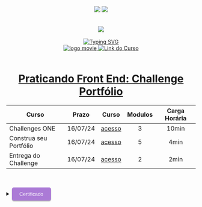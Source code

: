 <div align=center>
    <a href="https://github.com/Amanda-ribeiiro/ONE-T6/blob/main/Front%20End%20T6%20-%20ONE/Praticando%20Front%20End%20Challenge%20Portf%C3%B3lio/README.md"><img src="https://img.shields.io/badge/Idioma-Portugu%C3%AAs-green"></a>
    <a href="https://github.com/Amanda-ribeiiro/ONE-T6/blob/main/Front%20End%20T6%20-%20ONE/Praticando%20Front%20End%20Challenge%20Portf%C3%B3lio/README.en.md"><img src="https://img.shields.io/badge/Language-English-blue"></a>
</div>

<br>
<br>

<div align=center>
    <a href="https://cursos.alura.com.br/formacao-fase-selecao-one6" target="_blank">
        <img align="center"  src="https://github.com/Amanda-ribeiiro/ONE-T6/assets/108890154/6c5ed157-93cb-4487-85cc-075f06bf27c5">
    </a>
</div>

<br>

<div align=center>
  <a href="https://git.io/typing-svg"><img src="https://readme-typing-svg.herokuapp.com?font=Fira+Code&weight=700&size=27&pause=1000&color=5865F2&random=false&width=435&lines=Oracle+Next+Education+-+T6" alt="Typing SVG" />
  </a>
</div>


<div align="center">
    <a href="https://cursos.alura.com.br/dashboard" target="_blank">
        <img src="https://img.shields.io/badge/▶-2a2a2a?style=for-the-badge&logo=movie&logoColor=2a2a2a" target="_blank" alt="logo movie" />
        <img src="https://img.shields.io/badge/Acessar%20o%20Curso%20na%20Plataforma-DE8B36?style=for-the-badge" target="_blank" alt="Link do Curso" />
    </a>
</div>

<br>

<div align="center">
  <h1><a href="https://cursos.alura.com.br/course/challenge-front-end-portfolio">Praticando Front End: Challenge Portfólio</a></h1>
      <table align="center">
        <thead>
          <tr>
            <th>Curso</th>
            <th>Prazo</th>
            <th>Curso</th>
            <th>Modulos</th>
            <th>Carga Horária</th>
          </tr>
        </thead>
        <tbody>
          <tr>
            <td>Challenges ONE</td>
            <td align=center>16/07/24</td>
            <td align="center"><a href="https://cursos.alura.com.br/course/challenge-front-end-portfolio/section/18954/tasks" target="_blank">acesso</a></td>
            <td align="center">3</td>
            <td align="center">10min</td>
          </tr>
          <tr>
            <td>Construa seu Portfólio</td>
            <td align=center>16/07/24</td>
            <td align="center"><a href="https://cursos.alura.com.br/course/challenge-front-end-portfolio/section/18955/tasks" target="_blank">acesso</a></td>
            <td align="center">5</td>
            <td align="center">4min</td>
          </tr>
          <tr>
            <td>Entrega do Challenge</td>
            <td align=center>16/07/24</td>
            <td align="center"><a href="https://cursos.alura.com.br/course/challenge-front-end-portfolio/section/18956/tasks" target="_blank">acesso</a></td>
            <td align="center">2</td>
            <td align="center">2min</td>
          </tr>
        </tbody>
      </table>  
</div>

<br>
<br>

<details>
    <summary>
        <button style="padding: 10px 20px; background-color: #AB7AD6; color: #FFF; border: none; border-radius: 5px; box-shadow: 0px 2px 2px rgba(0,0,0,0.3); transition: box-shadow 0.3s ease;" onclick="this.style.boxShadow='inset 0px 2px 2px rgba(0,0,0,0.3)'">Certificado
        </button>
    </summary>
    <br>
        <div align="center">
            <a href="https://cursos.alura.com.br/certificate/amanda-ribeiro98/" target="_blank">
                <img src="" width=700 height=500 alt="Certificado">
            </a>
        </div>
</details>



